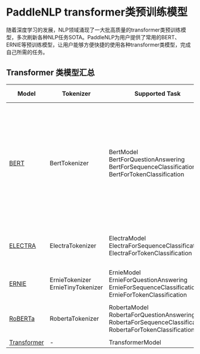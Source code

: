 # PaddleNLP transformer类预训练模型

随着深度学习的发展，NLP领域涌现了一大批高质量的transformer类预训练模型，多次刷新各种NLP任务SOTA。PaddleNLP为用户提供了常用的BERT、ERNIE等预训练模型，让用户能够方便快捷的使用各种transformer类模型，完成自己所需的任务。

## Transformer 类模型汇总


| Model | Tokenizer| Supported Task| Pretrained Weight|
|---|---|---|---|
| [BERT](https://arxiv.org/abs/1810.04805) | BertTokenizer|BertModel<br> BertForQuestionAnswering<br> BertForSequenceClassification<br>BertForTokenClassification| `bert-base-uncased`<br> `bert-large-uncased` <br>`bert-base-multilingual-uncased` <br>`bert-base-cased`<br> `bert-base-chinese`<br> `bert-base-multilingual-cased`<br> `bert-large-cased`<br> `bert-wwm-chinese`<br> `bert-wwm-ext-chinese` |
|[ELECTRA](https://arxiv.org/abs/2003.10555) |ElectraTokenizer| ElectraModel<br>ElectraForSequenceClassification<br>ElectraForTokenClassification<br>|`electra-small`<br> `electra-base`<br> `electra-large`<br> `chinese-electra-small`<br> `chinese-electra-base`<br>|
|[ERNIE](https://arxiv.org/abs/1904.09223)|ErnieTokenizer<br>ErnieTinyTokenizer|ErnieModel<br> ErnieForQuestionAnswering<br> ErnieForSequenceClassification<br> ErnieForTokenClassification| `ernie-1.0`<br> `ernie-tiny`<br> `ernie-2.0-en`<br> `ernie-2.0-large-en`|
|[RoBERTa](https://arxiv.org/abs/1907.11692)|RobertaTokenizer| RobertaModel<br>RobertaForQuestionAnswering<br>RobertaForSequenceClassification<br>RobertaForTokenClassification| `roberta-wwm-ext`<br> `roberta-wwm-ext-large`<br> `rbt3`<br> `rbtl3`|
|[Transformer](https://arxiv.org/abs/1706.03762) |- | TransformerModel | - |
